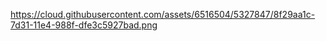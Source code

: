 https://cloud.githubusercontent.com/assets/6516504/5327847/8f29aa1c-7d31-11e4-988f-dfe3c5927bad.png
